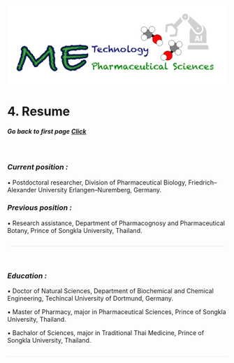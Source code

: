 ![](/images/cv-header.png)


# 4. Resume


##### Go back to first page [Click](/online_cv/README.md)

&nbsp;&nbsp;


### *Current position :*


:black_small_square: Postdoctoral researcher, Division of Pharmaceutical Biology, Friedrich–Alexander University Erlangen–Nuremberg, Germany.


### *Previous position :*


:black_small_square: Research assistance, Department of Pharmacognosy and Pharmaceutical Botany, Prince of Songkla University, Thailand.


![](/images/line04.png)

&nbsp;&nbsp;

### *Education :*

:black_small_square: Doctor of Natural Sciences, Department of Biochemical and Chemical Engineering, Techincal University of Dortmund, Germany.


:black_small_square: Master of Pharmacy, major in Pharmaceutical Sciences, Prince of Songkla University, Thailand.


:black_small_square: Bachalor of Sciences, major in Traditional Thai Medicine, Prince of Songkla University, Thailand.


![](/images/line04.png)
